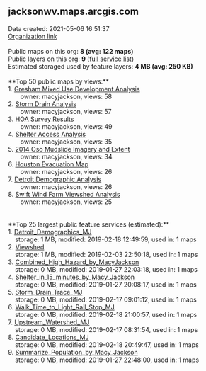 <h2>jacksonwv.maps.arcgis.com</h2> Data created: 2021-05-06 16:51:37 <br /><a target='new' href='https://jacksonwv.maps.arcgis.com'>Organization link</a><br /><br />Public maps on this org: <b>8 (avg: 122 maps)</b><br />Public layers on this org: <b>9 </b>(<a target='new' href='https://services.arcgis.com/3w4MPqnc870l7Jjp/ArcGIS/rest/services'>full service list</a>)<br />Estimated storaged used by feature layers: <b>4 MB (avg: 250 KB)</b><br /><br />**Top 50 public maps by views:**<br />  1. <a target='new' href='https://www.arcgis.com/home/item.html?id=2acb894ca3d5448b8d2c22e0e7caece4'>Gresham Mixed Use Development Analysis</a> <br />  &nbsp;&nbsp;&nbsp;&nbsp; &nbsp;&nbsp;owner: macyjackson, views: 58<br />  2. <a target='new' href='https://www.arcgis.com/home/item.html?id=f2628bd116d548cf89ad2c7971f3f6af'>Storm Drain Analysis</a> <br />  &nbsp;&nbsp;&nbsp;&nbsp; &nbsp;&nbsp;owner: macyjackson, views: 57<br />  3. <a target='new' href='https://www.arcgis.com/home/item.html?id=76fbb4eb679d4abc98fa19c8b1618f10'>HOA Survey Results</a> <br />  &nbsp;&nbsp;&nbsp;&nbsp; &nbsp;&nbsp;owner: macyjackson, views: 49<br />  4. <a target='new' href='https://www.arcgis.com/home/item.html?id=e2433b2f364b49979559b89a6f295108'>Shelter Access Analysis</a> <br />  &nbsp;&nbsp;&nbsp;&nbsp; &nbsp;&nbsp;owner: macyjackson, views: 35<br />  5. <a target='new' href='https://www.arcgis.com/home/item.html?id=cd8084e85d1f462c9ce8d274859b5523'>2014 Oso Mudslide Imagery and Extent</a> <br />  &nbsp;&nbsp;&nbsp;&nbsp; &nbsp;&nbsp;owner: macyjackson, views: 34<br />  6. <a target='new' href='https://www.arcgis.com/home/item.html?id=bfc2e47a5f974d368c1fcafd98084de6'>Houston Evacuation Map</a> <br />  &nbsp;&nbsp;&nbsp;&nbsp; &nbsp;&nbsp;owner: macyjackson, views: 26<br />  7. <a target='new' href='https://www.arcgis.com/home/item.html?id=a3f0c0ff5239490a827a5c0ac7f0817a'>Detroit Demographic Analysis</a> <br />  &nbsp;&nbsp;&nbsp;&nbsp; &nbsp;&nbsp;owner: macyjackson, views: 26<br />  8. <a target='new' href='https://www.arcgis.com/home/item.html?id=027cd75447e647fe8950da9cbb5071b4'>Swift Wind Farm Viewshed Analysis</a> <br />  &nbsp;&nbsp;&nbsp;&nbsp; &nbsp;&nbsp;owner: macyjackson, views: 25<br /><br /><br />**Top 25 largest public feature services (estimated):**<br /> 1. <a target='new' href='https://www.arcgis.com/home/item.html?id=c29b69706ae945b18cf2e677e9bc56b0'>Detroit_Demographics_MJ</a><br /> &nbsp;&nbsp;&nbsp;&nbsp;storage: 1 MB, modified: 2019-02-18 12:49:59,  used in: 1 maps<br /> 2. <a target='new' href='https://www.arcgis.com/home/item.html?id=8f8f1d4e300845b49b1cf58af6c4450b'>Viewshed</a><br /> &nbsp;&nbsp;&nbsp;&nbsp;storage: 1 MB, modified: 2019-02-03 22:50:18,  used in: 1 maps<br /> 3. <a target='new' href='https://www.arcgis.com/home/item.html?id=f9cdfb500ae548d0837c5b8a754865ee'>Combined_High_Hazard_by_MacyJackson</a><br /> &nbsp;&nbsp;&nbsp;&nbsp;storage: 0 MB, modified: 2019-01-27 22:03:18,  used in: 1 maps<br /> 4. <a target='new' href='https://www.arcgis.com/home/item.html?id=6e5c7c1afd6d45d3b262edc6854f3d83'>Shelter_in_15_minutes_by_Macy_Jackson</a><br /> &nbsp;&nbsp;&nbsp;&nbsp;storage: 0 MB, modified: 2019-01-27 20:08:17,  used in: 1 maps<br /> 5. <a target='new' href='https://www.arcgis.com/home/item.html?id=14be4734d70a4ab9a9e608cc0c460f9a'>Storm_Drain_Trace_MJ</a><br /> &nbsp;&nbsp;&nbsp;&nbsp;storage: 0 MB, modified: 2019-02-17 09:01:12,  used in: 1 maps<br /> 6. <a target='new' href='https://www.arcgis.com/home/item.html?id=8388f10955e142e6b86dbb9bf1c1c20d'>Walk_Time_to_Light_Rail_Stop_MJ</a><br /> &nbsp;&nbsp;&nbsp;&nbsp;storage: 0 MB, modified: 2019-02-18 21:00:57,  used in: 1 maps<br /> 7. <a target='new' href='https://www.arcgis.com/home/item.html?id=19b758d583374522830afccd0db0c645'>Upstream_Watershed_MJ</a><br /> &nbsp;&nbsp;&nbsp;&nbsp;storage: 0 MB, modified: 2019-02-17 08:31:54,  used in: 1 maps<br /> 8. <a target='new' href='https://www.arcgis.com/home/item.html?id=8699bdb47e5945c2a1f6199ba9e322bf'>Candidate_Locations_MJ</a><br /> &nbsp;&nbsp;&nbsp;&nbsp;storage: 0 MB, modified: 2019-02-18 20:49:47,  used in: 1 maps<br /> 9. <a target='new' href='https://www.arcgis.com/home/item.html?id=040455de5aec49c2b6c737455962a6bd'>Summarize_Population_by_Macy_Jackson</a><br /> &nbsp;&nbsp;&nbsp;&nbsp;storage: 0 MB, modified: 2019-01-27 22:48:00,  used in: 1 maps<br />